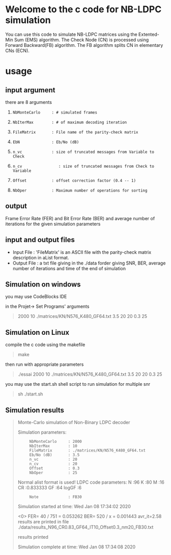# Welcome to the c code for NB-LDPC simulation

You can use this code to simulate NB-LDPC matrices using the Extented-Min Sum (EMS) algorithm.
 The Check Node (CN) is processed using Forward Backward(FB) algorithm. The FB algorithm splits CN in elementary CNs (ECN).

# usage

## input argument
 there are 8 arguments
 1.		NbMonteCarlo     : # simulated frames
 1.		NbIterMax        : # of maximum decoding iteration
 1.		FileMatrix       : File name of the parity-check matrix
 1.		EbN              : Eb/No (dB)
 1.		n_vc             : size of truncated messages from Variable to Check
 1.		n_cv	            : size of truncated messages from Check to Variable
 1.		Offset           : offset correction factor (0.4 -- 1)
 1.		NbOper           : Maximum number of operations for sorting
 
 ## output

Frame Error Rate (FER) and Bit Error Rate (BER) and average number of iterations for the given simulation parameters

## input and output files
 * Input File : 'FileMatrix' is an ASCII file with the parity-check matrix description in aList format.
 * Output File : a txt file giving in the ./data forder giving SNR, BER, average number of iterations and time of the end of simulation

## Simulation on windows

you may use CodeBlocks IDE

in the Projet-> Set Programs' arguments

> 2000 10 ./matrices/KN/N576_K480_GF64.txt 3.5 20 20 0.3 25

## Simulation on Linux

compile the c code using the makefile

> make

then run with appropriate parameters

> ./essai 2000 10 ./matrices/KN/N576_K480_GF64.txt 3.5 20 20 0.3 25

you may use the start.sh shell script to run simulation for multiple snr

> sh ./start.sh

## Simulation results

> Monte-Carlo simulation of Non-Binary LDPC decoder
> > 
> Simulation parameters:
> 
>          NbMonteCarlo     : 2000
>          NbIterMax        : 10
>          FileMatrix       : ./matrices/KN/N576_K480_GF64.txt
>          Eb/No (dB)       : 3.5
>          n_vc             : 20
>		   n_cv				: 20
>          Offset           : 0.3
>          NbOper           : 25
> 
>  Normal alist format is used!
> LDPC code parameters:
>          N      :96
>          K      :80
>          M      :16
>          CR     :0.833333
>          GF     :64
>          logGF  :6
> 
>          Note             : FB30
> Simulation started at time: Wed Jan 08 17:34:02 2020
> 
> <0> FER= 40 / 751 = 0.053262 BER= 520 / x = 0.001443  avr_it=2.58
>  results are printed in file ./data/results_N96_CR0.83_GF64_IT10_Offset0.3_nm20_FB30.txt
> 
>  results printed
> 
> Simulation complete at time: Wed Jan 08 17:34:08 2020

